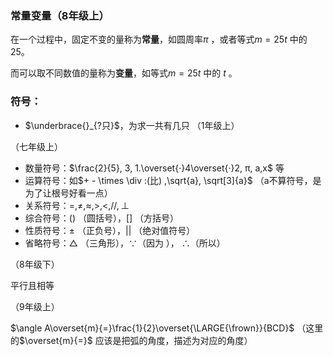 ### 常量变量（8年级上）

在一个过程中，固定不变的量称为**常量**，如圆周率$\pi$ ，或者等式$m=25t$ 中的25。

而可以取不同数值的量称为**变量**，如等式$m=25t$ 中的 $t$ 。



### 符号：

- $\underbrace{}_{?只}$，为求一共有几只 （1年级上）

（七年级上）

- 数量符号：$\frac{2}{5}, 3, 1.\overset{·}4\overset{·}2, π, a,x$ 等
- 运算符号：如$+ - \times \div :(比) ,\sqrt{a}, \sqrt[3]{a}$ （a不算符号，是为了让根号好看一点）
- 关系符号：$=, \ne, \approx, >, <, //, \perp$
- 综合符号：$()$ （圆括号），$[]$ （方括号）
- 性质符号：$\pm$ （正负号），$| |$ （绝对值符号）
- 省略符号：$\triangle$ （三角形），$\because$（因为 ）， $\therefore$（所以）



（8年级下）

平行且相等

（9年级上）

$\angle A\overset{m}{=}\frac{1}{2}\overset{\LARGE{\frown}}{BCD}$ （这里的$\overset{m}{=}$ 应该是把弧的角度，描述为对应的角度）

